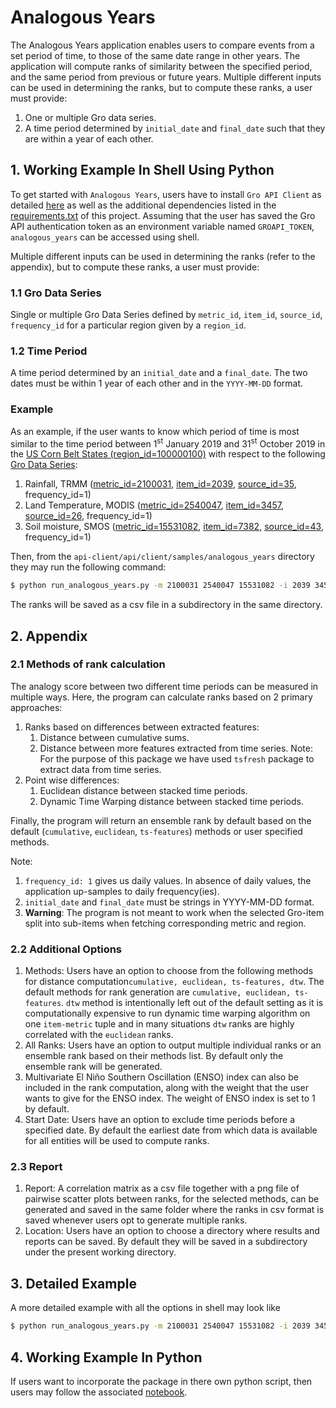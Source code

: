 # Analogous Years

The Analogous Years application enables users to compare events from a set period of time, to those of the same date range in other years. The application will compute ranks of similarity between the specified period, and the same period from previous or future years. Multiple different inputs can be used in determining the ranks, but to compute these ranks, a user must provide:

1. One or multiple Gro data series.
2. A time period determined by `initial_date` and `final_date` such that they are within a year of
each other.

## 1. Working Example In Shell Using Python

To get started with `Analogous Years`, users have to install `Gro API Client` as detailed [here](https://developers.gro-intelligence.com/installation.html) as well as the additional dependencies listed in the [requirements.txt](./requirements.txt) of this project. Assuming that the user has saved the Gro API authentication token as an environment variable named `GROAPI_TOKEN`, `analogous_years` can be accessed using shell.

Multiple different inputs can be used in determining the ranks (refer to the appendix), but to compute these ranks, a user must provide:

### 1.1 Gro Data Series

Single or multiple Gro Data Series defined by `metric_id`, `item_id`, `source_id`, `frequency_id` for a particular region given by a `region_id`.

### 1.2 Time Period

A time period determined by an `initial_date` and a `final_date`. The two dates must be within 1 year of each other and in the `YYYY-MM-DD` format.

### Example

As an example, if the user wants to know which period of time is most similar to the time period between 1<sup>st</sup> January 2019 and 31<sup>st</sup> October 2019 in the [US Corn Belt States (region_id=100000100)](https://app.gro-intelligence.com/dictionary/regions/100000100) with respect to the
following [Gro Data Series](https://app.gro-intelligence.com/displays/za9MlQYRM):

1. Rainfall, TRMM ([metric_id=2100031](https://app.gro-intelligence.com/dictionary/metrics/2100031), [item_id=2039](https://app.gro-intelligence.com/dictionary/items/2039), [source_id=35](https://app.gro-intelligence.com/dictionary/sources/35), frequency_id=1)
2. Land Temperature, MODIS ([metric_id=2540047](https://app.gro-intelligence.com/dictionary/metrics/2540047), [item_id=3457](https://app.gro-intelligence.com/dictionary/items/3457), [source_id=26](https://app.gro-intelligence.com/dictionary/sources/26), frequency_id=1)
3. Soil moisture, SMOS ([metric_id=15531082](https://app.gro-intelligence.com/dictionary/metrics/15531082), [item_id=7382](https://app.gro-intelligence.com/dictionary/items/7382), [source_id=43](https://app.gro-intelligence.com/dictionary/sources/43), frequency_id=1)

Then, from the `api-client/api/client/samples/analogous_years` directory they may run the following command:

```sh
$ python run_analogous_years.py -m 2100031 2540047 15531082 -i 2039 3457 7382 -r 100000100 -s 35 26 43 -f 1 1 1 --initial_date 2019-01-01 --final_date 2019-10-31
```

The ranks will be saved as a csv file in a subdirectory in the same directory.

## 2. Appendix

### 2.1 Methods of rank calculation

The analogy score between two different time periods can be measured in multiple ways. Here, the program can calculate ranks based on 2 primary approaches:

1. Ranks based on differences between extracted features:
    1. Distance between cumulative sums.
    2. Distance between more features extracted from time series.
    Note: For the purpose of this package we have used `tsfresh` package to extract data from time series.
2. Point wise differences:
    1. Euclidean distance between stacked time periods.
    2. Dynamic Time Warping distance between stacked time periods.

Finally, the program will return an ensemble rank by default based on the default (`cumulative`, `euclidean`, `ts-features`) methods or user specified methods.

Note:

1. `frequency_id: 1` gives us daily values. In absence of daily values, the application up-samples to daily frequency(ies).
2. `initial_date` and `final_date` must be strings in YYYY-MM-DD format.
3. **Warning**: The program is not meant to work when the selected Gro-item split into sub-items when fetching corresponding metric and region.

### 2.2 Additional Options

1. Methods: Users have an option to choose from the following methods for distance computation`cumulative, euclidean, ts-features, dtw`. The default methods for rank generation are `cumulative, euclidean, ts-features`. `dtw` method is intentionally left out of the default setting as it is computationally expensive to run dynamic time warping algorithm on one `item-metric` tuple and in many situations `dtw` ranks are highly correlated with the `euclidean` ranks.
2. All Ranks: Users have an option to output multiple individual ranks or an ensemble rank based on their methods list. By default only the ensemble rank will be generated.
3. Multivariate El Niño Southern Oscillation (ENSO) index can also be included in the rank computation, along with the weight that the user wants to give for the ENSO index. The weight of ENSO index is set to 1 by default.
4. Start Date: Users have an option to exclude time periods before a specified date. By default the earliest date from which data is available for all entities will be used to compute ranks.

### 2.3 Report

1. Report: A correlation matrix as a csv file together with a png file of pairwise scatter plots between ranks, for the selected methods, can be generated and saved in the same folder where the ranks in csv format is saved whenever users opt to generate multiple ranks.
2. Location: Users have an option to choose a directory where results and reports can be saved. By default they will be saved in a subdirectory under the present working directory.

## 3. Detailed Example

A more detailed example with all the options in shell may look like

```sh
$ python run_analogous_years.py -m 2100031 2540047 15531082 -i 2039 3457 7382 -r 100000100 -s 35 26 43 -f 1 1 1 --weights 0.2 0.3 0.4 --initial_date 2019-01-01 --final_date 2019-10-31 --groapi_token <Enter GroAccessToken> --output_dir <output director location> --report True --methods cumulative euclidean ts-features dtw --ENSO --ENSO-weight 0.5 --all_ranks --start_date 2015-01-01
```

## 4. Working Example In Python

If users want to incorporate the package in there own python script, then users may follow the associated [notebook](./get_started_with_analogous_years.ipynb).
